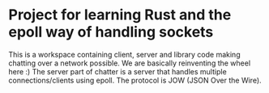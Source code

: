 # Project for learning Rust and the epoll way of handling sockets

This is a workspace containing client, server and library code making chatting over a network possible. We are basically reinventing the wheel here :)
The server part of chatter is a server that handles multiple connections/clients using epoll. The protocol is JOW (JSON Over the Wire).
